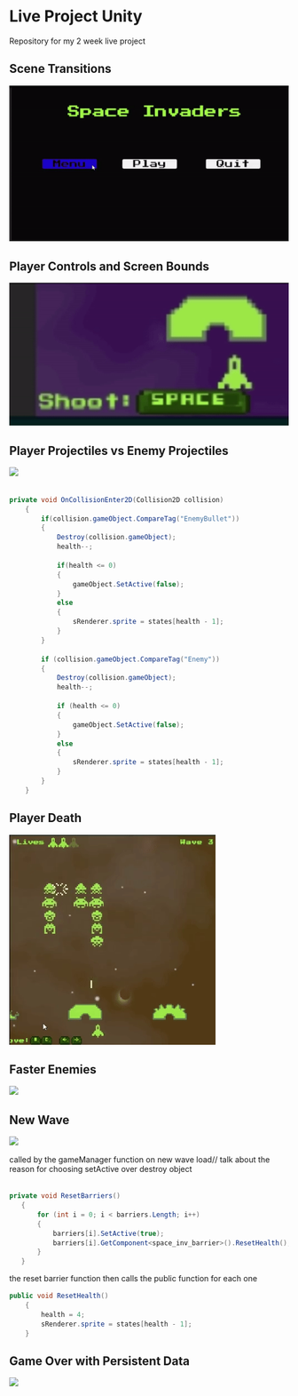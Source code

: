 # Live Project Unity

 Repository for my 2 week live project

## Scene Transitions
![](https://github.com/Mawci/Live-Project-Unity/blob/main/Gifs/loadScreen-ezgif.com-video-to-gif-converter.gif)


## Player Controls and Screen Bounds

![](https://github.com/Mawci/Live-Project-Unity/blob/main/Gifs/playerMovement.gif)

## Player Projectiles vs Enemy Projectiles


![](https://github.com/Mawci/Live-Project-Unity/blob/main/Gifs/ezgif.com-video-to-gif-converter.gif)

```c#

private void OnCollisionEnter2D(Collision2D collision)
    {
        if(collision.gameObject.CompareTag("EnemyBullet"))
        {
            Destroy(collision.gameObject);
            health--;

            if(health <= 0)
            {
                gameObject.SetActive(false);
            }
            else
            {
                sRenderer.sprite = states[health - 1];
            }
        }

        if (collision.gameObject.CompareTag("Enemy"))
        {
            Destroy(collision.gameObject);
            health--;

            if (health <= 0)
            {
                gameObject.SetActive(false);
            }
            else
            {
                sRenderer.sprite = states[health - 1];
            }
        }
    }
```

## Player Death

![](https://github.com/Mawci/Live-Project-Unity/blob/main/Gifs/playerDeath-video-to-gif-converter.gif)

## Faster Enemies

![](https://github.com/Mawci/Live-Project-Unity/blob/main/Gifs/fasterEnemies.gif)

## New Wave
![](https://github.com/Mawci/Live-Project-Unity/blob/main/Gifs/newWaveSpawn.gif)

called by the gameManager function on new wave load// talk about the reason for choosing setActive over destroy object
 ```c#

private void ResetBarriers()
    {
        for (int i = 0; i < barriers.Length; i++)
        {
            barriers[i].SetActive(true);
            barriers[i].GetComponent<space_inv_barrier>().ResetHealth();
        }
    }

```

the reset barrier function then calls the public function for each one
```c#
public void ResetHealth()
    {
        health = 4;
        sRenderer.sprite = states[health - 1];
    }
```


## Game Over with Persistent Data

![](https://github.com/Mawci/Live-Project-Unity/blob/main/Gifs/gameOver.gif)
